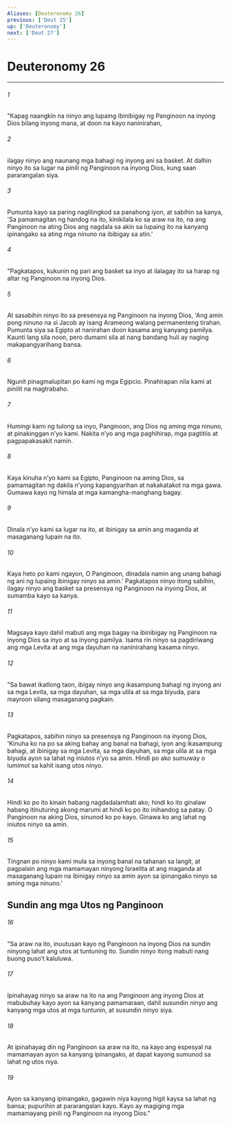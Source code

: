 ```yaml
---
Aliases: [Deuteronomy 26]
previous: ['Deut 25']
up: ['Deuteronomy']
next: ['Deut 27']
---
```

# Deuteronomy 26

***






















###### 1 










"Kapag naangkin na ninyo ang lupaing ibinibigay ng Panginoon na inyong Dios bilang inyong mana, at doon na kayo naninirahan, 





















###### 2 










ilagay ninyo ang naunang mga bahagi ng inyong ani sa basket. At dalhin ninyo ito sa lugar na pinili ng Panginoon na inyong Dios, kung saan pararangalan siya. 





















###### 3 










Pumunta kayo sa paring naglilingkod sa panahong iyon, at sabihin sa kanya, 'Sa pamamagitan ng handog na ito, kinikilala ko sa araw na ito, na ang Panginoon na ating Dios ang nagdala sa akin sa lupaing ito na kanyang ipinangako sa ating mga ninuno na ibibigay sa atin.' 





















###### 4 










"Pagkatapos, kukunin ng pari ang basket sa inyo at ilalagay ito sa harap ng altar ng Panginoon na inyong Dios. 





















###### 5 










At sasabihin ninyo ito sa presensya ng Panginoon na inyong Dios, 'Ang amin pong ninuno na si Jacob ay isang Arameong walang permanenteng tirahan. Pumunta siya sa Egipto at nanirahan doon kasama ang kanyang pamilya. Kaunti lang sila noon, pero dumami sila at nang bandang huli ay naging makapangyarihang bansa. 





















###### 6 










Ngunit pinagmalupitan po kami ng mga Egipcio. Pinahirapan nila kami at pinilit na magtrabaho. 





















###### 7 










Humingi kami ng tulong sa inyo, Panginoon, ang Dios ng aming mga ninuno, at pinakinggan nʼyo kami. Nakita nʼyo ang mga paghihirap, mga pagtitiis at pagpapakasakit namin. 





















###### 8 










Kaya kinuha nʼyo kami sa Egipto, Panginoon na aming Dios, sa pamamagitan ng dakila nʼyong kapangyarihan at nakakatakot na mga gawa. Gumawa kayo ng himala at mga kamangha-manghang bagay. 





















###### 9 










Dinala nʼyo kami sa lugar na ito, at ibinigay sa amin ang maganda at masaganang lupain na ito. 





















###### 10 










Kaya heto po kami ngayon, O Panginoon, dinadala namin ang unang bahagi ng ani ng lupaing ibinigay ninyo sa amin.' Pagkatapos ninyo itong sabihin, ilagay ninyo ang basket sa presensya ng Panginoon na inyong Dios, at sumamba kayo sa kanya. 





















###### 11 










Magsaya kayo dahil mabuti ang mga bagay na ibinibigay ng Panginoon na inyong Dios sa inyo at sa inyong pamilya. Isama rin ninyo sa pagdiriwang ang mga Levita at ang mga dayuhan na naninirahang kasama ninyo. 





















###### 12 










"Sa bawat ikatlong taon, ibigay ninyo ang ikasampung bahagi ng inyong ani sa mga Levita, sa mga dayuhan, sa mga ulila at sa mga biyuda, para mayroon silang masaganang pagkain. 





















###### 13 










Pagkatapos, sabihin ninyo sa presensya ng Panginoon na inyong Dios, 'Kinuha ko na po sa aking bahay ang banal na bahagi, iyon ang ikasampung bahagi, at ibinigay sa mga Levita, sa mga dayuhan, sa mga ulila at sa mga biyuda ayon sa lahat ng iniutos nʼyo sa amin. Hindi po ako sumuway o lumimot sa kahit isang utos ninyo. 





















###### 14 










Hindi ko po ito kinain habang nagdadalamhati ako; hindi ko ito ginalaw habang itinuturing akong marumi at hindi ko po ito inihandog sa patay. O Panginoon na aking Dios, sinunod ko po kayo. Ginawa ko ang lahat ng iniutos ninyo sa amin. 





















###### 15 










Tingnan po ninyo kami mula sa inyong banal na tahanan sa langit, at pagpalain ang mga mamamayan ninyong Israelita at ang maganda at masaganang lupain na ibinigay ninyo sa amin ayon sa ipinangako ninyo sa aming mga ninuno.' 

## Sundin ang mga Utos ng Panginoon 





















###### 16 










"Sa araw na ito, inuutusan kayo ng Panginoon na inyong Dios na sundin ninyong lahat ang utos at tuntuning ito. Sundin ninyo itong mabuti nang buong pusoʼt kaluluwa. 





















###### 17 










Ipinahayag ninyo sa araw na ito na ang Panginoon ang inyong Dios at mabubuhay kayo ayon sa kanyang pamamaraan, dahil susundin ninyo ang kanyang mga utos at mga tuntunin, at susundin ninyo siya. 





















###### 18 










At ipinahayag din ng Panginoon sa araw na ito, na kayo ang espesyal na mamamayan ayon sa kanyang ipinangako, at dapat kayong sumunod sa lahat ng utos niya. 





















###### 19 










Ayon sa kanyang ipinangako, gagawin niya kayong higit kaysa sa lahat ng bansa; pupurihin at pararangalan kayo. Kayo ay magiging mga mamamayang pinili ng Panginoon na inyong Dios."
